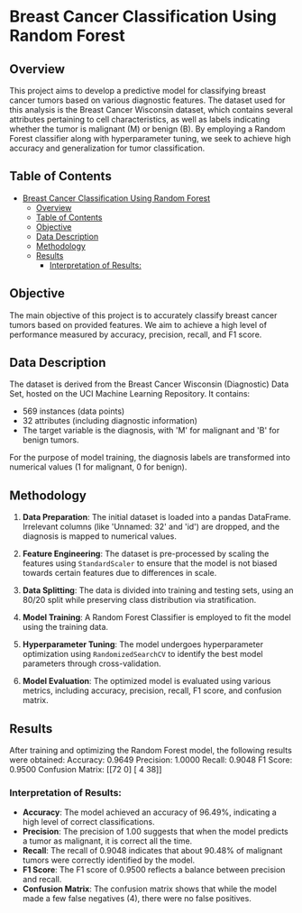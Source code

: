 # Breast Cancer Classification Using Random Forest

## Overview

This project aims to develop a predictive model for classifying breast cancer tumors based on various diagnostic features. The dataset used for this analysis is the Breast Cancer Wisconsin dataset, which contains several attributes pertaining to cell characteristics, as well as labels indicating whether the tumor is malignant (M) or benign (B). By employing a Random Forest classifier along with hyperparameter tuning, we seek to achieve high accuracy and generalization for tumor classification.

## Table of Contents

- [Breast Cancer Classification Using Random Forest](#breast-cancer-classification-using-random-forest)
  - [Overview](#overview)
  - [Table of Contents](#table-of-contents)
  - [Objective](#objective)
  - [Data Description](#data-description)
  - [Methodology](#methodology)
  - [Results](#results)
    - [Interpretation of Results:](#interpretation-of-results)

## Objective

The main objective of this project is to accurately classify breast cancer tumors based on provided features. We aim to achieve a high level of performance measured by accuracy, precision, recall, and F1 score.

## Data Description

The dataset is derived from the Breast Cancer Wisconsin (Diagnostic) Data Set, hosted on the UCI Machine Learning Repository. It contains:

- 569 instances (data points)
- 32 attributes (including diagnostic information)
- The target variable is the diagnosis, with 'M' for malignant and 'B' for benign tumors.

For the purpose of model training, the diagnosis labels are transformed into numerical values (1 for malignant, 0 for benign).

## Methodology

1. **Data Preparation**: The initial dataset is loaded into a pandas DataFrame. Irrelevant columns (like 'Unnamed: 32' and 'id') are dropped, and the diagnosis is mapped to numerical values.

2. **Feature Engineering**: The dataset is pre-processed by scaling the features using `StandardScaler` to ensure that the model is not biased towards certain features due to differences in scale.

3. **Data Splitting**: The data is divided into training and testing sets, using an 80/20 split while preserving class distribution via stratification.

4. **Model Training**: A Random Forest Classifier is employed to fit the model using the training data.

5. **Hyperparameter Tuning**: The model undergoes hyperparameter optimization using `RandomizedSearchCV` to identify the best model parameters through cross-validation.

6. **Model Evaluation**: The optimized model is evaluated using various metrics, including accuracy, precision, recall, F1 score, and confusion matrix.

## Results

After training and optimizing the Random Forest model, the following results were obtained:
Accuracy: 0.9649 Precision: 1.0000 Recall: 0.9048 F1 Score: 0.9500 Confusion Matrix: [[72 0] [ 4 38]]

### Interpretation of Results:

- **Accuracy**: The model achieved an accuracy of 96.49%, indicating a high level of correct classifications.
- **Precision**: The precision of 1.00 suggests that when the model predicts a tumor as malignant, it is correct all the time.
- **Recall**: The recall of 0.9048 indicates that about 90.48% of malignant tumors were correctly identified by the model.
- **F1 Score**: The F1 score of 0.9500 reflects a balance between precision and recall.
- **Confusion Matrix**: The confusion matrix shows that while the model made a few false negatives (4), there were no false positives.
